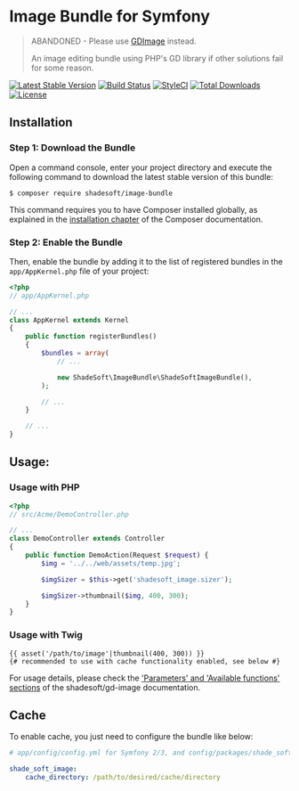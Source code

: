 # Image Bundle for Symfony

> ABANDONED - Please use [GDImage](https://github.com/ShadeSoft/GDImage) instead.
> 
> An image editing bundle using PHP's GD library if other solutions fail for some reason.

[![Latest Stable Version](https://poser.pugx.org/shadesoft/image-bundle/version)](https://packagist.org/packages/shadesoft/image-bundle)
[![Build Status](https://travis-ci.org/ShadeSoft/ImageBundle.svg)](https://travis-ci.org/ShadeSoft/ImageBundle)
[![StyleCI](https://styleci.io/repos/82859264/shield?style=flat)](https://styleci.io/repos/82859264)
[![Total Downloads](https://poser.pugx.org/shadesoft/image-bundle/downloads)](https://packagist.org/packages/shadesoft/image-bundle)
[![License](https://poser.pugx.org/shadesoft/image-bundle/license)](https://packagist.org/packages/shadesoft/image-bundle)

## Installation

### Step 1: Download the Bundle

Open a command console, enter your project directory and execute the
following command to download the latest stable version of this bundle:

```console
$ composer require shadesoft/image-bundle
```

This command requires you to have Composer installed globally, as explained
in the [installation chapter](https://getcomposer.org/doc/00-intro.md)
of the Composer documentation.

### Step 2: Enable the Bundle

Then, enable the bundle by adding it to the list of registered bundles
in the `app/AppKernel.php` file of your project:

```php
<?php
// app/AppKernel.php

// ...
class AppKernel extends Kernel
{
    public function registerBundles()
    {
        $bundles = array(
            // ...

            new ShadeSoft\ImageBundle\ShadeSoftImageBundle(),
        );

        // ...
    }

    // ...
}
```

## Usage:

### Usage with PHP

```php
<?php
// src/Acme/DemoController.php

// ...
class DemoController extends Controller
{
    public function DemoAction(Request $request) {
        $img = '../../web/assets/temp.jpg';

        $imgSizer = $this->get('shadesoft_image.sizer');

        $imgSizer->thumbnail($img, 400, 300);
    }
}
```

### Usage with Twig

```twig
{{ asset('/path/to/image'|thumbnail(400, 300)) }}
{# recommended to use with cache functionality enabled, see below #}
```

For usage details, please check the
['Parameters' and 'Available functions' sections](https://github.com/ShadeSoft/GDImage/blob/master/README.md#parameters)
of the shadesoft/gd-image documentation.

## Cache

To enable cache, you just need to configure the bundle like below:

```yaml
# app/config/config.yml for Symfony 2/3, and config/packages/shade_soft_image.yaml for Symfony 4

shade_soft_image:
    cache_directory: /path/to/desired/cache/directory
```
